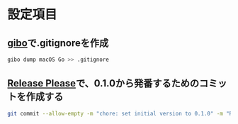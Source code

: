 # 設定項目

## [gibo](https://github.com/simonwhitaker/gibo)で.gitignoreを作成

```bash
gibo dump macOS Go >> .gitignore
```

## [Release Please](https://github.com/googleapis/release-please)で、0.1.0から発番するためのコミットを作成する

```bash
git commit --allow-empty -m "chore: set initial version to 0.1.0" -m "Release-As: 0.1.0"
```
